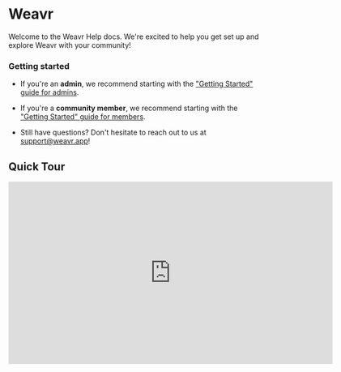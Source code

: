 # Weavr

Welcome to the Weavr Help docs.  We're excited to help you get set up and explore Weavr with your community!

<div class="row">
  <div class="col-md-12">
    <div class="guide-tile">
      <h3>Getting started</h3>
      <ul>
        <li>If you're an <strong>admin</strong>, we recommend starting with the <a href="/guides/getting-started-admin.html">"Getting Started" guide for admins</a>.</li>
      </ul>
      <ul>
        <li><i class="fa fa-arrow-circle-o-right"></i>If you're a <strong>community member</strong>, we recommend starting with the <a href="/guides/getting-started-member.html">"Getting Started" guide for members</a>.</li>
      </ul>
      <ul>
        <li><i class="fa fa-arrow-circle-o-right"></i>Still have questions? Don't hesitate to reach out to us at <a href="mailto:support@weavr.app">support@weavr.app</a>!</li>
      </ul>
    </div>
  </div>
</div>

## Quick Tour

<iframe src="https://www.youtube.com/embed/7EoSLVAZ4b8" width="640" height="360" frameborder="0" webkitallowfullscreen mozallowfullscreen allowfullscreen></iframe>
